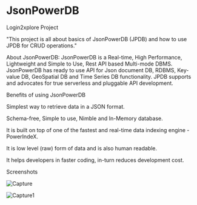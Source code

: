# JsonPowerDB

Login2xplore Project

"This project is all about basics of JsonPowerDB (JPDB) and how to use JPDB for CRUD operations."

About JsonPowerDB:
JsonPowerDB is a Real-time, High Performance, Lightweight and Simple to Use, Rest API based Multi-mode DBMS. JsonPowerDB has ready to use API for Json document DB, RDBMS, Key-value DB, GeoSpatial DB and Time Series DB functionality. JPDB supports and advocates for true serverless and pluggable API development.


Benefits of using JsonPowerDB

Simplest way to retrieve data in a JSON format.

Schema-free, Simple to use, Nimble and In-Memory database.

It is built on top of one of the fastest and real-time data indexing engine - PowerIndeX.

It is low level (raw) form of data and is also human readable.

It helps developers in faster coding, in-turn reduces development cost.


Screenshots

![Capture](https://user-images.githubusercontent.com/85548554/121145774-ea658400-c85c-11eb-91e0-de4a2885a135.JPG)

![Capture1](https://user-images.githubusercontent.com/85548554/121146646-c35b8200-c85d-11eb-8c90-39a446ee15ca.JPG)
